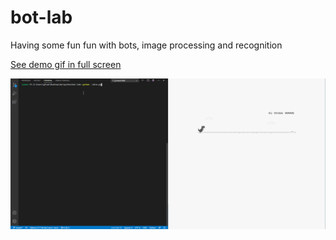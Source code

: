 # bot-lab

Having some fun fun with bots, image processing and recognition

[See demo gif in full screen](https://raw.githubusercontent.com/northernSage/bot-lab/master/demo/demo.gif)

![demo_gif](https://github.com/northernSage/bot-lab/blob/master/demo/demo.gif)
